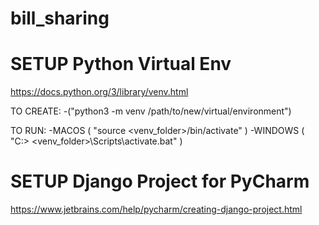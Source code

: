 # bill_sharing

# SETUP Python Virtual Env
https://docs.python.org/3/library/venv.html

  TO CREATE:
  -("python3 -m venv /path/to/new/virtual/environment")

  TO RUN:
  -MACOS ( "source <venv_folder>/bin/activate" )
  -WINDOWS ( "C:\> <venv_folder>\Scripts\activate.bat" )


# SETUP Django Project for PyCharm
https://www.jetbrains.com/help/pycharm/creating-django-project.html

